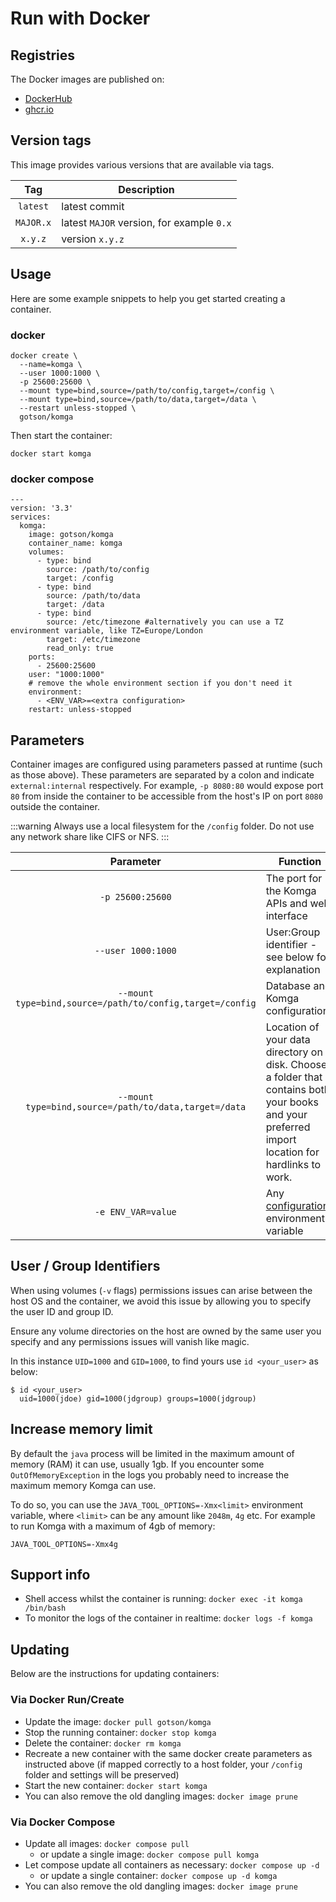 # Run with Docker

## Registries

The Docker images are published on:
- [DockerHub](https://hub.docker.com/r/gotson/komga)
- [ghcr.io](https://github.com/gotson/komga/pkgs/container/komga)

## Version tags

This image provides various versions that are available via tags.


|     **Tag**      | **Description**                                              |
|:----------------:|--------------------------------------------------------------|
|     `latest`     | latest commit                                                |
|    `MAJOR.x`     | latest `MAJOR` version, for example `0.x`                    |
|     `x.y.z`      | version `x.y.z`                                              |

## Usage

Here are some example snippets to help you get started creating a container.

### docker

```
docker create \
  --name=komga \
  --user 1000:1000 \
  -p 25600:25600 \
  --mount type=bind,source=/path/to/config,target=/config \
  --mount type=bind,source=/path/to/data,target=/data \
  --restart unless-stopped \
  gotson/komga
```

Then start the container:

```
docker start komga
```

### docker compose

```
---
version: '3.3'
services:
  komga:
    image: gotson/komga
    container_name: komga
    volumes:
      - type: bind
        source: /path/to/config
        target: /config
      - type: bind
        source: /path/to/data
        target: /data
      - type: bind
        source: /etc/timezone #alternatively you can use a TZ environment variable, like TZ=Europe/London
        target: /etc/timezone
        read_only: true
    ports:
      - 25600:25600
    user: "1000:1000"
    # remove the whole environment section if you don't need it
    environment:
      - <ENV_VAR>=<extra configuration>
    restart: unless-stopped
```

## Parameters

Container images are configured using parameters passed at runtime (such as those above).
These parameters are separated by a colon and indicate `external:internal` respectively.
For example, `-p 8080:80` would expose port `80` from inside the container to be accessible from the host's IP on port `8080` outside the container.

:::warning
Always use a local filesystem for the `/config` folder.  Do not use any network share like CIFS or NFS.
:::

|                         Parameter                         | Function                                                                                                                                         |
|:---------------------------------------------------------:|--------------------------------------------------------------------------------------------------------------------------------------------------|
|                     `-p 25600:25600`                      | The port for the Komga APIs and web interface                                                                                                    |
|                    `--user 1000:1000`                     | User:Group identifier - see below for explanation                                                                                                |
| `--mount type=bind,source=/path/to/config,target=/config` | Database and Komga configurations                                                                                                                |
|   `--mount type=bind,source=/path/to/data,target=/data`   | Location of your data directory on disk. Choose a folder that contains both your books and your preferred import location for hardlinks to work. |
|                    `-e ENV_VAR=value`                     | Any [configuration](/installation/configuration.mdx) environment variable                                                                        |

## User / Group Identifiers

When using volumes (`-v` flags) permissions issues can arise between the host OS and the container, we avoid this issue by allowing you to specify the user ID and group ID.

Ensure any volume directories on the host are owned by the same user you specify and any permissions issues will vanish like magic.

In this instance `UID=1000` and `GID=1000`, to find yours use `id <your_user>` as below:

```
$ id <your_user>
  uid=1000(jdoe) gid=1000(jdgroup) groups=1000(jdgroup)
```

## Increase memory limit

By default the `java` process will be limited in the maximum amount of memory (RAM) it can use, usually 1gb. If you encounter some `OutOfMemoryException` in the logs you probably need to increase the maximum memory Komga can use.

To do so, you can use the `JAVA_TOOL_OPTIONS=-Xmx<limit>` environment variable, where `<limit>` can be any amount like `2048m`, `4g` etc. For example to run Komga with a maximum of 4gb of memory:

```shell script
JAVA_TOOL_OPTIONS=-Xmx4g
```

## Support info

- Shell access whilst the container is running: `docker exec -it komga /bin/bash`
- To monitor the logs of the container in realtime: `docker logs -f komga`

## Updating

Below are the instructions for updating containers:

### Via Docker Run/Create

- Update the image: `docker pull gotson/komga`
- Stop the running container: `docker stop komga`
- Delete the container: `docker rm komga`
- Recreate a new container with the same docker create parameters as instructed above (if mapped correctly to a host folder, your `/config` folder and settings will be preserved)
- Start the new container: `docker start komga`
- You can also remove the old dangling images: `docker image prune`

### Via Docker Compose

- Update all images: `docker compose pull`
  - or update a single image: `docker compose pull komga`
- Let compose update all containers as necessary: `docker compose up -d`
  - or update a single container: `docker compose up -d komga`
- You can also remove the old dangling images: `docker image prune`
